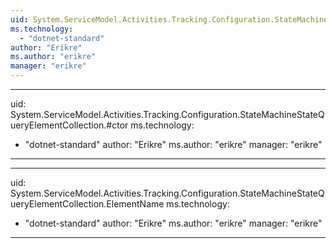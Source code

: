 ```yaml
---
uid: System.ServiceModel.Activities.Tracking.Configuration.StateMachineStateQueryElementCollection
ms.technology: 
  - "dotnet-standard"
author: "Erikre"
ms.author: "erikre"
manager: "erikre"
---
```


---
uid: System.ServiceModel.Activities.Tracking.Configuration.StateMachineStateQueryElementCollection.#ctor
ms.technology: 
  - "dotnet-standard"
author: "Erikre"
ms.author: "erikre"
manager: "erikre"
---

---
uid: System.ServiceModel.Activities.Tracking.Configuration.StateMachineStateQueryElementCollection.ElementName
ms.technology: 
  - "dotnet-standard"
author: "Erikre"
ms.author: "erikre"
manager: "erikre"
---
